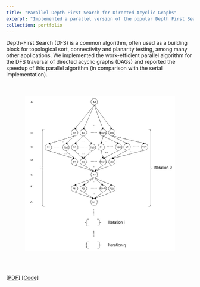 ```yaml
---
title: "Parallel Depth First Search for Directed Acyclic Graphs"
excerpt: "Implemented a parallel version of the popular Depth First Search algorithm which is by nature non-serializable, written entirely in CUDA and showed significant performance improvement over the serial version over large graphs."
collection: portfolio
---
```


Depth-First Search (DFS) is a common algorithm, often used as a building block for topological sort, connectivity and planarity testing, among many other applications. We implemented the work-efficient parallel algorithm for the DFS traversal of directed acyclic graphs (DAGs) and reported the speedup of this parallel algorithm (in comparison with the serial implementation).
<br/><img style='margin: auto; padding: 50px; display: block; width: 80% !important; max-width: 700px !important;' src='/images/Parallel_DFS.jpg'>

[[PDF]](https://viraj96.github.io/files/portfolio-7/report.pdf) [[Code]](https://github.com/divyanshu-talwar/Parallel-DFS)
